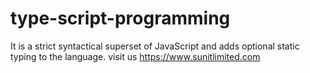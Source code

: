 # type-script-programming
It is a strict syntactical superset of JavaScript and adds optional static typing to the language.
visit us https://www.sunitlimited.com
